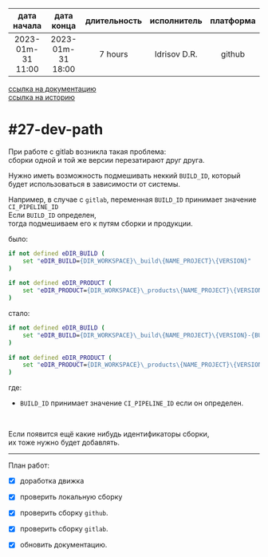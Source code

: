 |    дата начала    |    дата конца     | длительность | исполнитель  | платформа |
|:-----------------:|:-----------------:|:------------:|:------------:|:---------:|
| 2023-01m-31 11:00 | 2023-01m-31 18:00 |   7 hours    | Idrisov D.R. |  github   |

[ссылка на документацию](../docs.md)  
[ссылка на историю](../history.md#-v007)  

#27-dev-path
============
При работе с gitlab возникла такая проблема:  
сборки одной и той же версии перезатирают друг друга.  

Нужно иметь возможность подмешивать неккий `BUILD_ID`,
который будет использоваться в зависимости от системы.  

Например, в случае с `gitlab`, 
переменная `BUILD_ID` принимает значение `CI_PIPELINE_ID`  
Если `BUILD_ID` определен,  
тогда подмешиваем его к путям сборки и продукции.  

было:  

```bat
if not defined eDIR_BUILD ( 
    set "eDIR_BUILD={DIR_WORKSPACE}\_build\{NAME_PROJECT}\{VERSION}" 
) 
 
if not defined eDIR_PRODUCT ( 
    set "eDIR_PRODUCT={DIR_WORKSPACE}\_products\{NAME_PROJECT}\{VERSION}" 
) 
```

стало:  

```bat
if not defined eDIR_BUILD ( 
    set "eDIR_BUILD={DIR_WORKSPACE}\_build\{NAME_PROJECT}\{VERSION}-{BUILD_ID}" 
) 
 
if not defined eDIR_PRODUCT ( 
    set "eDIR_PRODUCT={DIR_WORKSPACE}\_products\{NAME_PROJECT}\{VERSION}-{BUILD_ID}" 
) 
```

где:  
  - `BUILD_ID` принимает значение `CI_PIPELINE_ID` если он определен.  
<br/>

Если появится ещё какие нибудь идентификаторы сборки,  
их тоже нужно будет добавлять.  

--------------------------------------------------------------------------------

План работ:  
  - [x] доработка движка  
  - [x] проверить локальную сборку  
  - [x] проверить сборку `github`.  
  - [x] проверить сборку `gitlab`.  
  - [x] обновить документацию.  


